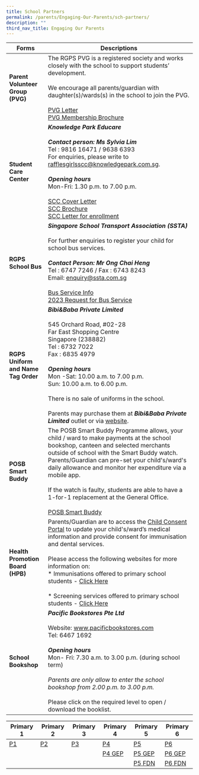 ```yaml
---
title: School Partners
permalink: /parents/Engaging-Our-Parents/sch-partners/
description: ""
third_nav_title: Engaging Our Parents
---
```

|Forms    | Descriptions |
| -------- | ------------- |
|**Parent Volunteer  Group (PVG)**|The RGPS PVG is a registered society and works closely with the school to support students’ development. <br><br>We encourage all parents/guardian with daughter(s)/wards(s) in the school to join the PVG.<br><br>[PVG Letter](/files/Forms/PVG%20P1%20letter.pdf)<br>[PVG Membership Brochure](/files/Forms/PVG%20membership%20brochure.pdf)|
|**Student Care Center**| ***Knowledge Park Educare***<br><br>***Contact person: Ms Sylvia Lim*** <br>Tel : 9816 16471 / 9638 6393<br>For enquiries, please write to rafflesgirlsscc@knowledgepark.com.sg.<br><br>***Opening hours***<br>Mon-Fri: 1.30 p.m. to 7.00 p.m. <br><br>[SCC Cover Letter](/files/Forms/SCC%20Cover%20Letter%202023%20RGPS.pdf)<br>[SCC Brochure](/files/Forms/SCC%20Brochure%202023RGPS%20-%20Final.pdf)<br>[SCC Letter for enrollment](/files/Forms/Student%20Care%20Centre%20(SCC)%20-%20Student%20Care%20Centre%20(SCC)%20letter%20for%20enrollment.pdf)|
|**RGPS School Bus**|***Singapore School Transport Association (SSTA)***<br><br>For further enquiries to register your child for school bus services.<br><br>***Contact Person: Mr Ong Chai Heng***<br>Tel : 6747 7246 / Fax : 6743 8243<br>Email: enquiry@ssta.com.sg<br><br>[Bus Service Info](/files/Forms/Transport%20-%20Bus%20service%20info%20sheet%20on%20school%20bus%20services.pdf)<br>[2023 Request for Bus Service](/files/Forms/2023%20Request%20for%20Bus%20Service%20Form.pdf)|
| **RGPS Uniform and Name Tag Order** |***Bibi&Baba Private Limited***<br><br>545 Orchard Road, #02-28<br>Far East Shopping Centre<br>Singapore (238882)<br>Tel : 6732 7022 <br>Fax : 6835 4979<br><br>***Opening hours***<br>Mon -Sat: 10.00 a.m. to 7.00 p.m.<br>Sun: 10.00 a.m. to 6.00 p.m. <br><br> There is no sale of uniforms in the school. <br><br>Parents may purchase them at ***Bibi&Baba Private Limited*** outlet or via [website](https://www.schooluniforms.sg/raffles-girls-primary-school).|
|**POSB Smart Buddy**| The POSB Smart Buddy Programme allows, your child / ward to make payments at the school bookshop, canteen and selected merchants outside of school with the Smart Buddy watch. Parents/Guardian can pre-set your child's/ward's daily allowance and monitor her expenditure via a mobile app.<br><br>If the watch is faulty, students are able to have a 1-for-1 replacement at the General Office.<br><br>[POSB Smart Buddy](http://www.posb.com.sg/sb-schools)|
|**Health Promotion Board (HPB)**| Parents/Guardian are to access the [Child Consent Portal](https://childconsent.hpb.gov.sg/) to update your child's/ward’s medical information and provide consent for immunisation and dental services.<br><br>Please access the following websites for more information on:<br>* Immunisations offered to primary school students - [Click Here](https://www.healthhub.sg/programmes/16/growing_up_strong_healthy/#Immunisations_Primary_School)<br><br>* Screening services offered to primary school students - [Click Here](https://www.healthhub.sg/live-healthy/365/health_screening_for_primary_school)
| **School Bookshop** | ***Pacific Bookstores Pte Ltd***<br><br>Website: www.pacificbookstores.com<br>Tel: 6467 1692<br><br>***Opening hours***<br>Mon- Fri: 7.30 a.m. to 3.00 p.m. (during school term)<br><br>*Parents are only allow to enter the school bookshop from 2.00 p.m. to 3.00 p.m.*<br><br>Please click on the required level to open / download the booklist.

| Primary 1 | Primary 2 | Primary 3 |Primary 4 | Primary 5 | Primary 6 |
| -------- | -------- | -------- |-------- | -------- | -------- |
|[P1](/files/Booklist/RGPS%20P1.pdf)| [P2](/files/Booklist/RGPS%20P2.pdf)| [P3](/files/Booklist/RGPS%20P3.pdf)|[P4](/files/Booklist/RGPS%20P4.pdf)| [P5](/files/Booklist/RGPS%20P5.pdf)| [P6](/files/Booklist/RGPS%20P6.pdf)|
||||[P4 GEP](/files/Booklist/RGPS%20P4%20GEP.pdf)|[P5 GEP](/files/Booklist/RGPS%20P5%20GEP.pdf)|[P6 GEP](/files/Booklist/RGPS%20P6%20GEP.pdf)|
|||||[P5 FDN](/files/Booklist/RGPS%20P5%20FDN.pdf)|[P6 FDN](/files/Booklist/RGPS%20P6%20FDN.pdf)|